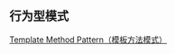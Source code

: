 ## 行为型模式

[Template Method Pattern（模板方法模式）](https://github.com/kk9923/Android_Interviews/blob/master/DesignPatterns/BehavioralPattern/TemplateMethodPattern.md)